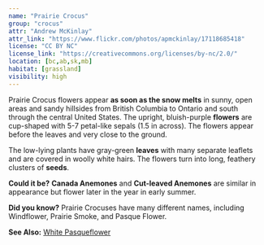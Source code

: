 ```yaml
---
name: "Prairie Crocus"
group: "crocus"
attr: "Andrew McKinlay"
attr_link: "https://www.flickr.com/photos/apmckinlay/17118685418"
license: "CC BY NC"
license_link: "https://creativecommons.org/licenses/by-nc/2.0/"
location: [bc,ab,sk,mb]
habitat: [grassland]
visibility: high
---
```

Prairie Crocus flowers appear **as soon as the snow melts** in sunny, open areas and sandy hillsides from British Columbia to Ontario and south through the central United States. The upright, bluish-purple **flowers** are cup-shaped with 5-7 petal-like sepals (1.5 in across). The flowers appear before the leaves and very close to the ground.

The low-lying plants have gray-green **leaves** with many separate leaflets and are covered in woolly white hairs. The flowers turn into long, feathery clusters of **seeds**.

**Could it be?** **Canada Anemones** and **Cut-leaved Anemones** are similar in appearance but flower later in the year in early summer.

**Did you know?** Prairie Crocuses have many different names, including Windflower, Prairie Smoke, and Pasque Flower.

<!-- generated, do not edit -->
**See Also:**
[White Pasqueflower](/plants/whitpasq/)
